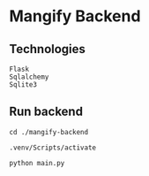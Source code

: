 # Mangify Backend

## Technologies

    Flask
    Sqlalchemy
    Sqlite3

## Run backend

```shell
cd ./mangify-backend
```

```shell
.venv/Scripts/activate
```

```shell
python main.py
```
